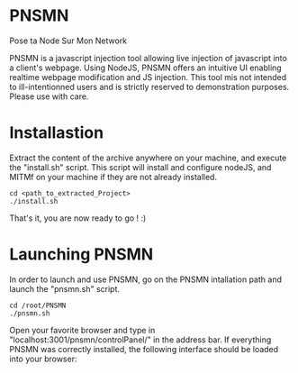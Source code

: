# PNSMN
Pose ta Node Sur Mon Network

PNSMN is a javascript injection tool allowing live injection of javascript into a client's webpage. Using NodeJS, PNSMN offers an intuitive UI enabling realtime webpage modification and JS injection. This tool mis not intended to ill-intentionned users and is strictly reserved to demonstration purposes. Please use with care.

# Installastion
Extract the content of the archive anywhere on your machine, and execute the "install.sh" script. This script will install and configure nodeJS, and MITMf on your machine if they are not already installed.
```
cd <path_to_extracted_Project>
./install.sh

```
That's it, you are now ready to go ! :)

# Launching PNSMN
In order to launch and use PNSMN, go on the PNSMN intallation path and launch the "pnsmn.sh" script.
```
cd /root/PNSMN
./pnsmn.sh

```
Open your favorite browser and type in "localhost:3001/pnsmn/controlPanel/" in the address bar. If everything PNSMN was correctly installed, the following interface should be loaded into your browser: 
